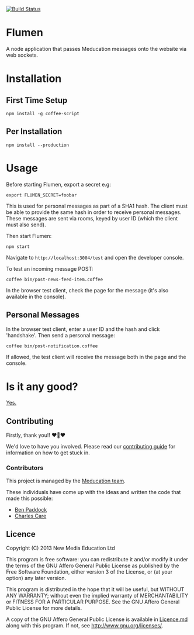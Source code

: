 [![Build Status](https://travis-ci.org/meducation/flumen.svg?branch=master)](https://travis-ci.org/meducation/flumen)

# Flumen

A node application that passes Meducation messages onto the website via web sockets.

# Installation

## First Time Setup

    npm install -g coffee-script

## Per Installation

    npm install --production

# Usage

Before starting Flumen, export a secret e.g:

    export FLUMEN_SECRET=foobar

This is used for personal messages as part of a SHA1 hash.
The client must be able to provide the same hash in order to receive personal messages.
These messages are sent via rooms, keyed by user ID (which the client must also send).

Then start Flumen:

    npm start

Navigate to `http://localhost:3004/test` and open the developer console.

To test an incoming message POST:

    coffee bin/post-news-feed-item.coffee

In the browser test client, check the page for the message (it's also available in the console).

## Personal Messages

In the browser test client, enter a user ID and the hash and click 'handshake'.
Then send a personal message:

    coffee bin/post-notification.coffee

If allowed, the test client will receive the message both in the page and the console.

# Is it any good?

[Yes.](http://news.ycombinator.com/item?id=3067434)

## Contributing

Firstly, thank you!! :heart::sparkling_heart::heart:

We'd love to have you involved. Please read our [contributing guide](https://github.com/meducation/flumen/tree/master/CONTRIBUTING.md) for information on how to get stuck in.

### Contributors

This project is managed by the [Meducation team](http://company.meducation.net/about#team). 

These individuals have come up with the ideas and written the code that made this possible:

- [Ben Paddock](http://github.com/pads)
- [Charles Care](https://github.com/ccare)

## Licence

Copyright (C) 2013 New Media Education Ltd

This program is free software: you can redistribute it and/or modify
it under the terms of the GNU Affero General Public License as published by
the Free Software Foundation, either version 3 of the License, or
(at your option) any later version.

This program is distributed in the hope that it will be useful,
but WITHOUT ANY WARRANTY; without even the implied warranty of
MERCHANTABILITY or FITNESS FOR A PARTICULAR PURPOSE.  See the
GNU Affero General Public License for more details.

A copy of the GNU Affero General Public License is available in [Licence.md](https://github.com/meducation/flumen/blob/master/LICENCE.md)
along with this program.  If not, see <http://www.gnu.org/licenses/>.
